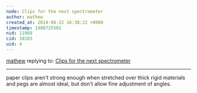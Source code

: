 ```yaml
---
node: Clips for the next spectrometer
author: mathew
created_at: 2014-08-22 16:38:22 +0000
timestamp: 1408725502
nid: 11068
cid: 10103
uid: 4
---
```




[mathew](../profile/mathew) replying to: [Clips for the next spectrometer](../notes/mathew/08-20-2014/clips-for-the-next-spectrometer)

----
paper clips aren't strong enough when stretched over thick rigid materials and pegs are almost ideal, but don't allow fine adjustment of angles. 
